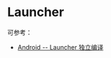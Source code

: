 # Launcher

可参考：

+ [Android -- Launcher 独立编译](https://www.heqiangfly.com/2021/01/06/Android%20Launcher/android-launcher-compile-as/)
